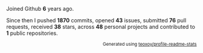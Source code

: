 Joined Github **6** years ago.

Since then I pushed **1870** commits, opened **43** issues, submitted **76** pull requests, received **38** stars, across **48** personal projects and contributed to **1** public repositories.

<p align="right"><sub>Generated using <a href="https://github.com/marketplace/actions/profile-readme-stats">teoxoy/profile-readme-stats</a></sub></p>
